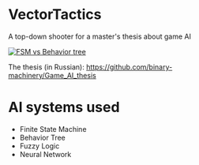 # VectorTactics
A top-down shooter for a master's thesis about game AI

[![FSM vs Behavior tree](http://img.youtube.com/vi/rwFgxaz7yrA/0.jpg)](http://www.youtube.com/watch?v=rwFgxaz7yrA "FSM vs Behavior tree")

The thesis (in Russian): https://github.com/binary-machinery/Game_AI_thesis

# AI systems used
- Finite State Machine
- Behavior Tree
- Fuzzy Logic
- Neural Network
